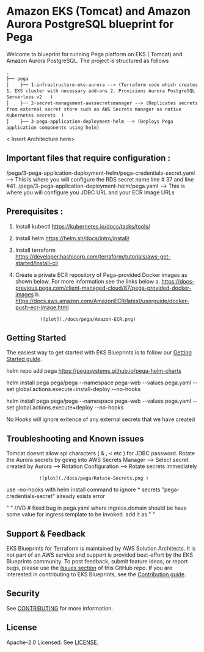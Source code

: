 # Amazon EKS (Tomcat) and Amazon Aurora PostgreSQL blueprint for Pega

Welcome to blueprint for running Pega platform on EKS ( Tomcat) and Amazon Aurora PostgreSQL. The project is structured as follows

    .
    ├── pega
    │    ├── 1-infrastructure-eks-aurora --> (Terraform code which creates 1. EKS cluster with necessary add-ons 2. Provisions Aurora PostgreSQL Serverless v2   )
    │    ├── 2-secret-management-awssecretsmanager --> (Replicates secrets from external secret store such as AWS Secrets manager as native Kubernetes secrets  )
    │    ├── 3-pega-application-deployment-helm --> (Deploys Pega application components using helm)
     
                                 
< Insert Architecture here>

## Important files that require configuration :

/pega/3-pega-application-deployment-helm/pega-credentials-secret.yaml --> This is where you will configure the RDS secret name line # 37 and line #41. 
/pega/3-pega-application-deployment-helm/pega.yaml  --> This is where you will configure you JDBC URL and your ECR Image URLs 


## Prerequisites :

1. Install kubectl https://kubernetes.io/docs/tasks/tools/
2. Install helm https://helm.sh/docs/intro/install/
3. Install terraform https://developer.hashicorp.com/terraform/tutorials/aws-get-started/install-cli
4. Create a private ECR repository of Pega-provided Docker images as shown below. For more information see the links below
                a. https://docs-previous.pega.com/client-managed-cloud/87/pega-provided-docker-images
                b. https://docs.aws.amazon.com/AmazonECR/latest/userguide/docker-push-ecr-image.html

                ![plot](./docs/pega/Amazon-ECR.png)


## Getting Started

The easiest way to get started with EKS Blueprints is to follow our [Getting Started guide](https://aws-ia.github.io/terraform-aws-eks-blueprints/latest/getting-started/).



helm repo add pega https://pegasystems.github.io/pega-helm-charts

helm install pega pega/pega --namespace pega-web  --values pega.yaml --set global.actions.execute=install-deploy  --no-hooks

helm install pega pega/pega --namespace pega-web  --values pega.yaml --set global.actions.execute=deploy  --no-hooks



No Hooks will ignore exitence of any external secrets that we have created 


## Troubleshooting and Known issues 

Tomcat doesnt allow spl characters ( & , < etc ) for JDBC password. Rotate the Aurora secrets by going into AWS Secrets Manager --> Select secret created by Aurora --> Rotation Configuration -->  Rotate secrets immediately  

                ![plot](./docs/pega/Rotate-Secrets.png )


use -no-hooks with helm install command to ignore  * secrets "pega-credentials-secret" already exists error

" " //VD  # fixed bug in pega.yaml where ingress.domain should be have some value for ingress template to be invoked. add it as " "


## Support & Feedback

EKS Blueprints for Terraform is maintained by AWS Solution Architects. It is not part of an AWS service and support is provided best-effort by the EKS Blueprints community. To post feedback, submit feature ideas, or report bugs, please use the [Issues section](https://github.com/aws-ia/terraform-aws-eks-blueprints/issues) of this GitHub repo. If you are interested in contributing to EKS Blueprints, see the [Contribution guide](https://github.com/aws-ia/terraform-aws-eks-blueprints/blob/main/CONTRIBUTING.md).

## Security

See [CONTRIBUTING](CONTRIBUTING.md#security-issue-notifications) for more information.

## License

Apache-2.0 Licensed. See [LICENSE](https://github.com/aws-ia/terraform-aws-eks-blueprints/blob/main/LICENSE).
